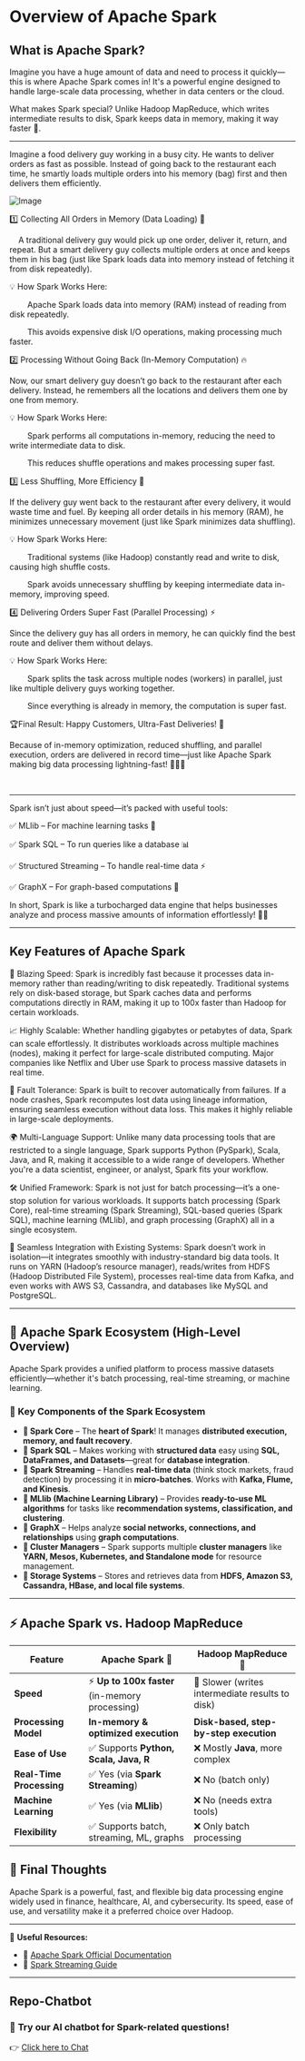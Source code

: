 
# Overview of Apache Spark
## What is Apache Spark?

Imagine you have a huge amount of data and need to process it quickly—this is where Apache Spark comes in! It's a powerful engine designed to handle large-scale data processing, whether in data centers or the cloud.

What makes Spark special? Unlike Hadoop MapReduce, which writes intermediate results to disk, Spark keeps data in memory, making it way faster 🚀.

---

Imagine a food delivery guy working in a busy city. He wants to deliver orders as fast as possible. Instead of going back to the restaurant each time, he smartly loads multiple orders into his memory (bag) first and then delivers them efficiently.

![Image](https://github.com/user-attachments/assets/b42e0e88-ce7c-4c75-b772-330f986ea311)

1️⃣ Collecting All Orders in Memory (Data Loading) 🧠

&nbsp;&nbsp;&nbsp;&nbsp;A traditional delivery guy would pick up one order, deliver it, return, and repeat. But a smart delivery guy collects multiple orders at once and keeps them in his bag (just like Spark loads data into memory instead of fetching it from disk repeatedly).

💡 How Spark Works Here:

&nbsp;&nbsp;&nbsp;&nbsp;&nbsp;&nbsp;&nbsp;&nbsp;Apache Spark loads data into memory (RAM) instead of reading from disk repeatedly.

&nbsp;&nbsp;&nbsp;&nbsp;&nbsp;&nbsp;&nbsp;&nbsp;This avoids expensive disk I/O operations, making processing much faster.


2️⃣ Processing Without Going Back (In-Memory Computation) 🔥

Now, our smart delivery guy doesn’t go back to the restaurant after each delivery. Instead, he remembers all the locations and delivers them one by one from memory.

💡 How Spark Works Here:

&nbsp;&nbsp;&nbsp;&nbsp;&nbsp;&nbsp;&nbsp;&nbsp;Spark performs all computations in-memory, reducing the need to write intermediate data to disk.

&nbsp;&nbsp;&nbsp;&nbsp;&nbsp;&nbsp;&nbsp;&nbsp;This reduces shuffle operations and makes processing super fast.




3️⃣ Less Shuffling, More Efficiency 🚀

If the delivery guy went back to the restaurant after every delivery, it would waste time and fuel. By keeping all order details in his memory (RAM), he minimizes unnecessary movement (just like Spark minimizes data shuffling).

💡 How Spark Works Here:

&nbsp;&nbsp;&nbsp;&nbsp;&nbsp;&nbsp;&nbsp;&nbsp;Traditional systems (like Hadoop) constantly read and write to disk, causing high shuffle costs.

&nbsp;&nbsp;&nbsp;&nbsp;&nbsp;&nbsp;&nbsp;&nbsp;Spark avoids unnecessary shuffling by keeping intermediate data in-memory, improving speed.


4️⃣ Delivering Orders Super Fast (Parallel Processing) ⚡

Since the delivery guy has all orders in memory, he can quickly find the best route and deliver them without delays.

💡 How Spark Works Here:

&nbsp;&nbsp;&nbsp;&nbsp;&nbsp;&nbsp;&nbsp;&nbsp;Spark splits the task across multiple nodes (workers) in parallel, just like multiple delivery guys working together.

&nbsp;&nbsp;&nbsp;&nbsp;&nbsp;&nbsp;&nbsp;&nbsp;Since everything is already in memory, the computation is super fast.

🏆Final Result: Happy Customers, Ultra-Fast Deliveries! 🎉

Because of in-memory optimization, reduced shuffling, and parallel execution, orders are delivered in record time—just like Apache Spark making big data processing lightning-fast! 🚴‍♂️💨

&nbsp;

---

Spark isn’t just about speed—it’s packed with useful tools:

✅ MLlib – For machine learning tasks 🤖

✅ Spark SQL – To run queries like a database 📊

✅ Structured Streaming – To handle real-time data ⚡

✅ GraphX – For graph-based computations 🔗


In short, Spark is like a turbocharged data engine that helps businesses analyze and process massive amounts of information effortlessly! 🚀✨

---

## Key Features of Apache Spark

🚀 Blazing Speed: Spark is incredibly fast because it processes data in-memory rather than reading/writing to disk repeatedly. Traditional systems rely on disk-based storage, but Spark caches data and performs computations directly in RAM, making it up to 100x faster than Hadoop for certain workloads.

📈 Highly Scalable: Whether handling gigabytes or petabytes of data, Spark can scale effortlessly. It distributes workloads across multiple machines (nodes), making it perfect for large-scale distributed computing. Major companies like Netflix and Uber use Spark to process massive datasets in real time.

🔄 Fault Tolerance: Spark is built to recover automatically from failures. If a node crashes, Spark recomputes lost data using lineage information, ensuring seamless execution without data loss. This makes it highly reliable in large-scale deployments.

🌍 Multi-Language Support: Unlike many data processing tools that are restricted to a single language, Spark supports Python (PySpark), Scala, Java, and R, making it accessible to a wide range of developers. Whether you're a data scientist, engineer, or analyst, Spark fits your workflow.

🛠 Unified Framework: Spark is not just for batch processing—it’s a one-stop solution for various workloads. It supports batch processing (Spark Core), real-time streaming (Spark Streaming), SQL-based queries (Spark SQL), machine learning (MLlib), and graph processing (GraphX) all in a single ecosystem.

🔗 Seamless Integration with Existing Systems: Spark doesn’t work in isolation—it integrates smoothly with industry-standard big data tools. It runs on YARN (Hadoop’s resource manager), reads/writes from HDFS (Hadoop Distributed File System), processes real-time data from Kafka, and even works with AWS S3, Cassandra, and databases like MySQL and PostgreSQL.

---

## 🚀 Apache Spark Ecosystem (High-Level Overview)

Apache Spark provides a unified platform to process massive datasets efficiently—whether it's batch processing, real-time streaming, or machine learning.


### 🔑 Key Components of the Spark Ecosystem

- **🔹 Spark Core** – The **heart of Spark**! It manages **distributed execution, memory, and fault recovery**.
- **🔹 Spark SQL** – Makes working with **structured data** easy using **SQL, DataFrames, and Datasets**—great for **database integration**.
- **🔹 Spark Streaming** – Handles **real-time data** (think stock markets, fraud detection) by processing it in **micro-batches**. Works with **Kafka, Flume, and Kinesis**.
- **🔹 MLlib (Machine Learning Library)** – Provides **ready-to-use ML algorithms** for tasks like **recommendation systems, classification, and clustering**.
- **🔹 GraphX** – Helps analyze **social networks, connections, and relationships** using **graph computations**.
- **🔹 Cluster Managers** – Spark supports multiple **cluster managers** like **YARN, Mesos, Kubernetes, and Standalone mode** for resource management.
- **🔹 Storage Systems** – Stores and retrieves data from **HDFS, Amazon S3, Cassandra, HBase, and local file systems**.

---

## ⚡ Apache Spark vs. Hadoop MapReduce

| Feature           | Apache Spark 🚀 | Hadoop MapReduce 🐘 |
|------------------|----------------|---------------------|
| **Speed**        | ⚡ **Up to 100x faster** (in-memory processing) | 🐢 Slower (writes intermediate results to disk) |
| **Processing Model** | **In-memory & optimized execution** | **Disk-based, step-by-step execution** |
| **Ease of Use**  | ✅ Supports **Python, Scala, Java, R** | ❌ Mostly **Java**, more complex |
| **Real-Time Processing** | ✅ Yes (via **Spark Streaming**) | ❌ No (batch only) |
| **Machine Learning** | ✅ Yes (via **MLlib**) | ❌ No (needs extra tools) |
| **Flexibility** | ✅ Supports batch, streaming, ML, graphs | ❌ Only batch processing |




## 🎯 Final Thoughts

Apache Spark is a powerful, fast, and flexible big data processing engine widely used in finance, healthcare, AI, and cybersecurity. Its speed, ease of use, and versatility make it a preferred choice over Hadoop.

---

🔗 **Useful Resources:**  
- 📖 [Apache Spark Official Documentation](https://spark.apache.org/docs/latest/)  
- 📡 [Spark Streaming Guide](https://spark.apache.org/docs/latest/streaming-programming-guide.html)

---

## Repo-Chatbot  

### 🚀 **Try our AI chatbot for Spark-related questions!**  

👉 [Click here to Chat](https://repo-chatbot.streamlit.app/)


